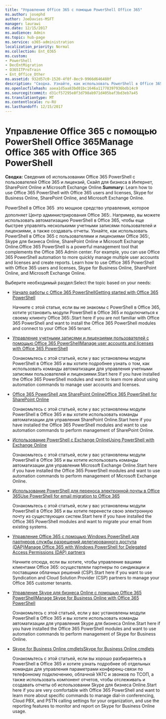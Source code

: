 ```yaml
---
title: "Управление Office 365 с помощью PowerShell Office 365"
ms.author: josephd
author: JoeDavies-MSFT
manager: laurawi
ms.date: 12/15/2017
ms.audience: Admin
ms.topic: hub-page
ms.service: o365-administration
localization_priority: Normal
ms.collection: Ent_O365
ms.custom:
- PowerShell
- DecEntMigration
- O365ITProTrain
- Ent_Office_Other
ms.assetid: 932d57c0-1520-4f0f-8ec9-9966d646480f
description: "Сводка. Узнайте, как использовать PowerShell в Office 365 с пользователями и лицензиями Office 365:, Skype для бизнеса Online, SharePoint Online и Microsoft Exchange Online."
ms.openlocfilehash: aaea1d5aa83bd01bc1646a11778397936bdb14c9
ms.sourcegitcommit: d31cf57295e8f3d798ab971d405baf3bd3eb7a45
ms.translationtype: MT
ms.contentlocale: ru-RU
ms.lasthandoff: 12/15/2017
---
```

# <a name="manage-office-365-with-office-365-powershell"></a><span data-ttu-id="61d3a-103">Управление Office 365 с помощью PowerShell Office 365</span><span class="sxs-lookup"><span data-stu-id="61d3a-103">Manage Office 365 with Office 365 PowerShell</span></span>

 <span data-ttu-id="61d3a-104">**Сводка:** Сведения об использовании Office 365 PowerShell с пользователей Office 365 и лицензий, Скайп для бизнеса в Интернет, SharePoint Online и Microsoft Exchange Online.</span><span class="sxs-lookup"><span data-stu-id="61d3a-104">**Summary:** Learn how to use Office 365 PowerShell with Office 365 users and licenses, Skype for Business Online, SharePoint Online, and Microsoft Exchange Online.</span></span>
  
<span data-ttu-id="61d3a-p101">PowerShell в Office 365  это мощное средство управления, которое дополняет Центр администрирования Office 365:. Например, вы можете использовать автоматизацию PowerShell в Office 365, чтобы еще быстрее управлять несколькими учетными записями пользователей и лицензиями, а также создавать отчеты. Узнайте, как использовать PowerShell в Office 365 с пользователями и лицензиями Office 365:, Skype для бизнеса Online, SharePoint Online и Microsoft Exchange Online.</span><span class="sxs-lookup"><span data-stu-id="61d3a-p101">Office 365 PowerShell is a powerful management tool that complements the Office 365 Admin center. For example, you can use Office 365 PowerShell automation to more quickly manage multiple user accounts and licenses and create reports. Learn how to use Office 365 PowerShell with Office 365 users and licenses, Skype for Business Online, SharePoint Online, and Microsoft Exchange Online.</span></span> 
  
<span data-ttu-id="61d3a-108">Выберите необходимый раздел:</span><span class="sxs-lookup"><span data-stu-id="61d3a-108">Select the topic based on your needs:</span></span>
  
- [<span data-ttu-id="61d3a-109">Начало работы с Office 365 PowerShell</span><span class="sxs-lookup"><span data-stu-id="61d3a-109">Getting started with Office 365 PowerShell</span></span>](getting-started-with-office-365-powershell.md)
    
    <span data-ttu-id="61d3a-110">Начните с этой статьи, если вы не знакомы с PowerShell в Office 365, хотите установить модули PowerShell в Office 365 и подключиться к своему клиенту Office 365:.</span><span class="sxs-lookup"><span data-stu-id="61d3a-110">Start here if you are not familiar with Office 365 PowerShell and want to install the Office 365 PowerShell modules and connect to your Office 365 tenant.</span></span>
    
- [<span data-ttu-id="61d3a-111">Управление учетными записями и лицензиями пользователей с помощью Office 365 PowerShell</span><span class="sxs-lookup"><span data-stu-id="61d3a-111">Manage user accounts and licenses with Office 365 PowerShell</span></span>](manage-user-accounts-and-licenses-with-office-365-powershell.md)
    
    <span data-ttu-id="61d3a-112">Ознакомьтесь с этой статьей, если у вас установлены модули PowerShell в Office 365 и вы хотите подробнее узнать о том, как использовать команды автоматизации для управления учетными записями пользователей и лицензиями.</span><span class="sxs-lookup"><span data-stu-id="61d3a-112">Start here if you have installed the Office 365 PowerShell modules and want to learn more about using automation commands to manage user accounts and licenses.</span></span>
    
- [<span data-ttu-id="61d3a-113">Office 365 PowerShell для SharePoint Online</span><span class="sxs-lookup"><span data-stu-id="61d3a-113">Office 365 PowerShell for SharePoint Online</span></span>](https://technet.microsoft.com/en-us/library/fp161362.aspx)
    
    <span data-ttu-id="61d3a-114">Ознакомьтесь с этой статьей, если у вас установлены модули PowerShell в Office 365 и вы хотите использовать команды автоматизации для управления SharePoint Online.</span><span class="sxs-lookup"><span data-stu-id="61d3a-114">Start here if you have installed the Office 365 PowerShell modules and want to use automation commands to perform management of SharePoint Online.</span></span>
    
- [<span data-ttu-id="61d3a-115">Использование PowerShell с Exchange Online</span><span class="sxs-lookup"><span data-stu-id="61d3a-115">Using PowerShell with Exchange Online</span></span>](https://technet.microsoft.com/library/jj200677%28v=exchg.160%29.aspx)
    
    <span data-ttu-id="61d3a-116">Ознакомьтесь с этой статьей, если у вас установлены модули PowerShell в Office 365 и вы хотите использовать команды автоматизации для управления Microsoft Exchange Online.</span><span class="sxs-lookup"><span data-stu-id="61d3a-116">Start here if you have installed the Office 365 PowerShell modules and want to use automation commands to perform management of Microsoft Exchange Online.</span></span>
    
- [<span data-ttu-id="61d3a-117">Использование PowerShell для переноса электронной почты в Office 365</span><span class="sxs-lookup"><span data-stu-id="61d3a-117">Use PowerShell for email migration to Office 365</span></span>](use-powershell-for-email-migration-to-office-365.md)
    
    <span data-ttu-id="61d3a-118">Ознакомьтесь с этой статьей, если у вас установлены модули PowerShell в Office 365 и вы хотите перенести свою электронную почту из существующих систем.</span><span class="sxs-lookup"><span data-stu-id="61d3a-118">Start here if you have installed the Office 365 PowerShell modules and want to migrate your email from existing systems.</span></span> 
    
- [<span data-ttu-id="61d3a-119">Управление Office 365 с помощью Windows PowerShell для партнеров службы разрешений делегированного доступа (DAP)</span><span class="sxs-lookup"><span data-stu-id="61d3a-119">Manage Office 365 with Windows PowerShell for Delegated Access Permissions (DAP) partners</span></span>](manage-office-365-with-windows-powershell-for-delegated-access-permissions-dap-p.md)
    
    <span data-ttu-id="61d3a-120">Начните отсюда, если вы хотите, чтобы управление вашими клиентами Office 365: осуществляли партнеры по синдикации и поставщики облачных решений (CSP).</span><span class="sxs-lookup"><span data-stu-id="61d3a-120">Start here if you want to use Syndication and Cloud Solution Provider (CSP) partners to manage your Office 365 customer tenants.</span></span> 
    
- [<span data-ttu-id="61d3a-121">Управление Skype для бизнеса Online с помощью Office 365 PowerShell</span><span class="sxs-lookup"><span data-stu-id="61d3a-121">Manage Skype for Business Online with Office 365 PowerShell</span></span>](manage-skype-for-business-online-with-office-365-powershell.md)
    
    <span data-ttu-id="61d3a-122">Ознакомьтесь с этой статьей, если у вас установлены модули PowerShell в Office 365 и вы хотите использовать команды автоматизации для управления Skype для бизнеса Online.</span><span class="sxs-lookup"><span data-stu-id="61d3a-122">Start here if you have installed the Office 365 PowerShell modules and want to use automation commands to perform management of Skype for Business Online.</span></span>
    
- [<span data-ttu-id="61d3a-123">Skype for Business Online cmdlets</span><span class="sxs-lookup"><span data-stu-id="61d3a-123">Skype for Business Online cmdlets</span></span>](http://technet.microsoft.com/library/141fbda3-992a-4eeb-9352-c6b0ffd760f6.aspx)
    
    <span data-ttu-id="61d3a-124">Ознакомьтесь с этой статьей, если вы хорошо разбираетесь в PowerShell в Office 365 и хотите узнать подробнее об отдельных командах для управления параметрами конференц-связи по телефонному подключению, облачной УАТС и звонков по ТСОП, а также использовать компонент отчетов, чтобы отслеживать и создавать отчеты об использовании Skype для бизнеса Online.</span><span class="sxs-lookup"><span data-stu-id="61d3a-124">Start here if you are very comfortable with Office 365 PowerShell and want to learn more about specific commands to manage dial-in conferencing, Cloud PBX, and PSTN calling settings for your organization, and use the reporting features to monitor and report on Skype for Business Online usage.</span></span>
    

